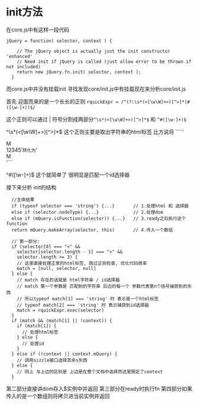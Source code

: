 # init方法

在core.js中有这样一段代码

    jQuery = function( selector, context ) {

        // The jQuery object is actually just the init constructor 'enhanced'
        // Need init if jQuery is called (just allow error to be thrown if not included)
        return new jQuery.fn.init( selector, context );
      }

而core.js中并没有挂载init 寻找发现core/init.js中有挂载现在来分析core/init.js

首先 迎面而来的是一个长长的正则 ```rquickExpr = /^(?:\s*(<[\w\W]+>)[^>]*|#([\w-]+))$/```

这个正则可以通过 | 符号分割成两部分```^\s*(<[\w\W]+>)[^>]*$``` 和 ```^#([\w-]+)$```

^\s*(<[\w\W]+>)[^>]*$ 这个正则主要是取出字符串的html标签 比方说将 ````'   <div>M</div>12345'``` 转化为 ```'<div>M</div>'```

^#([\w-]+)$ 这个就简单了 很明显是匹配一个id选择器

 接下来分析 init的结构

      //主体结果
      if (typeof selector === 'string') {...}       // 1.处理html 和 选择器
      else if (selector.nodeType) {...}             // 2.处理dom
      else if (mQuery.isFunction(selector)) {...}   // 3.ready之后执行这个function
      return mQuery.makeArray(selector, this)       // 4.传入一个数组

      // 第一部分:
      if (selector[0] === "<" &&
        selector[selector.length - 1] === ">" &&
        selector.length >= 3) {
        // 这里直接处理正常的html标签, 跳过正则检查, 优化代码效率
        match = [null, selector, null]
      } else {
        // match 存在的话就是 html字符串 / id选择器
        // match 第一个参数是 匹配到的字符串 后边的每一个 参数代表第n个括号捕获到的东西
        // 所以typeof match[1] === 'string' 时 表示是一个html标签
        // typeof match[2] === 'string' 时 表示捕获到id选择器
        match = rquickExpr.exec(selector)
      }
      if (match && (match[1] || !context)) {
        if (match[1]) {
          // 处理html标签
        } else {
          // 处理id
        }
      } else if (!context || context.mQuery) {
        // 调用sizzle接口选择其余s东西
      } else {
        // 同上 与上边的区别是 上边是在整个文档中选择而这里限定了context
      }

第二部分直接讲dom存入$实例中并返回
第三部分在ready时执行fn
第四部分如果传入的是一个数组则将拷贝进当前实例并返回
